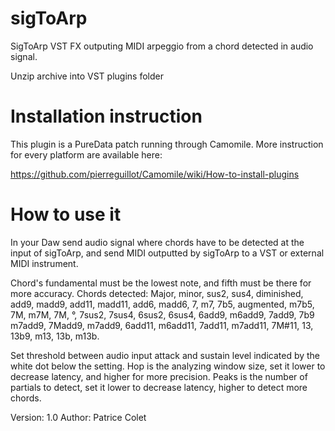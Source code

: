 # sigToArp
SigToArp VST FX outputing MIDI arpeggio from a chord detected in audio signal.

Unzip archive into VST plugins folder

# Installation instruction 
This plugin is a PureData patch running through Camomile. 
More instruction for every platform are available here:

https://github.com/pierreguillot/Camomile/wiki/How-to-install-plugins

# How to use it

In your Daw send audio signal where chords have to be detected at the input of sigToArp,
and send MIDI outputted by sigToArp to a VST or external MIDI instrument.


Chord's fundamental must be the lowest note, and fifth must be there for more accuracy.
Chords detected:
Major, minor, sus2, sus4, diminished, add9, madd9, add11, madd11, add6, madd6, 7, m7, 7b5, augmented,
m7b5, 7M, m7M, 7M, °, 7sus2, 7sus4, 6sus2, 6sus4, 6add9, m6add9, 7add9, 7b9 m7add9, 7Madd9, m7add9,
6add11, m6add11, 7add11, m7add11, 7M#11, 13, 13b9, m13, 13b, m13b.

Set threshold between audio input attack and sustain level indicated by the white dot below the setting.
Hop is the analyzing window size, set it lower to decrease latency, and higher for more precision.
Peaks is the number of partials to detect, set it lower to decrease latency, higher to detect more chords.

Version: 1.0
Author: Patrice Colet
